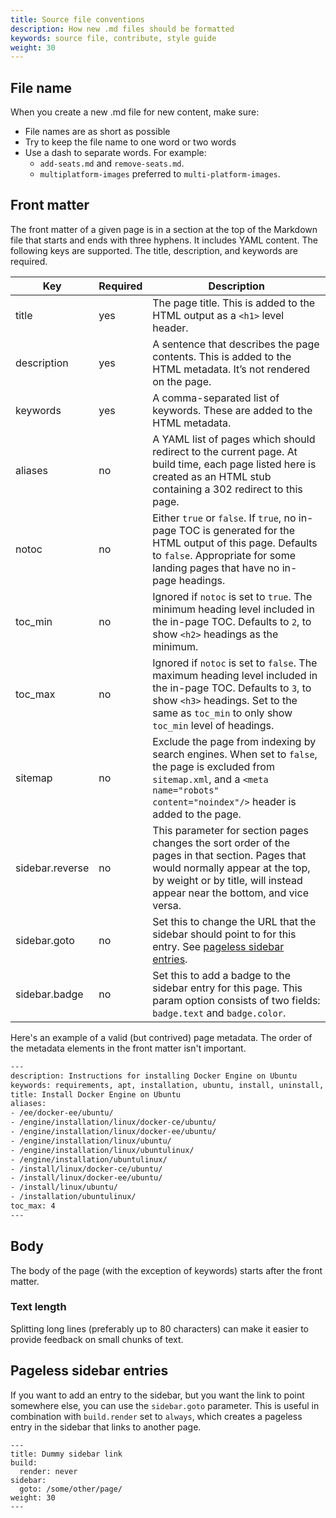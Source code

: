 ```yaml
---
title: Source file conventions
description: How new .md files should be formatted
keywords: source file, contribute, style guide
weight: 30
---
```


## File name

When you create a new .md file for new content, make sure: 
- File names are as short as possible
- Try to keep the file name to one word or two words
- Use a dash to separate words. For example:
  - `add-seats.md`  and `remove-seats.md`.
  - `multiplatform-images` preferred to `multi-platform-images`.

## Front matter

The front matter of a given page is in a section at the top of the Markdown
file that starts and ends with three hyphens. It includes YAML content. The
following keys are supported. The title, description, and keywords are required.

| Key             | Required | Description                                                                                                                                                                                                    |
|-----------------|----------|----------------------------------------------------------------------------------------------------------------------------------------------------------------------------------------------------------------|
| title           | yes      | The page title. This is added to the HTML output as a `<h1>` level header.                                                                                                                                     |
| description     | yes      | A sentence that describes the page contents. This is added to the HTML metadata. It’s not rendered on the page.                                                                                                |
| keywords        | yes      | A comma-separated list of keywords. These are added to the HTML metadata.                                                                                                                                      |
| aliases         | no       | A YAML list of pages which should redirect to the current page. At build time, each page listed here is created as an HTML stub containing a 302 redirect to this page.                                        |
| notoc           | no       | Either `true` or `false`. If `true`, no in-page TOC is generated for the HTML output of this page. Defaults to `false`. Appropriate for some landing pages that have no in-page headings.                      |
| toc_min         | no       | Ignored if `notoc` is set to `true`. The minimum heading level included in the in-page TOC. Defaults to `2`, to show `<h2>` headings as the minimum.                                                           |
| toc_max         | no       | Ignored if `notoc` is set to `false`. The maximum heading level included in the in-page TOC. Defaults to `3`, to show `<h3>` headings. Set to the same as `toc_min` to only show `toc_min` level of headings.  |
| sitemap         | no       | Exclude the page from indexing by search engines. When set to `false`, the page is excluded from `sitemap.xml`, and a `<meta name="robots" content="noindex"/>` header is added to the page.                   |
| sidebar.reverse | no       | This parameter for section pages changes the sort order of the pages in that section. Pages that would normally appear at the top, by weight or by title, will instead appear near the bottom, and vice versa. |
| sidebar.goto    | no       | Set this to change the URL that the sidebar should point to for this entry. See [pageless sidebar entries](#pageless-sidebar-entries).                                                                         |
| sidebar.badge   | no       | Set this to add a badge to the sidebar entry for this page. This param option consists of two fields: `badge.text` and `badge.color`.                                                                          |

Here's an example of a valid (but contrived) page metadata. The order of
the metadata elements in the front matter isn't important.

```txt
---
description: Instructions for installing Docker Engine on Ubuntu
keywords: requirements, apt, installation, ubuntu, install, uninstall, upgrade, update
title: Install Docker Engine on Ubuntu
aliases:
- /ee/docker-ee/ubuntu/
- /engine/installation/linux/docker-ce/ubuntu/
- /engine/installation/linux/docker-ee/ubuntu/
- /engine/installation/linux/ubuntu/
- /engine/installation/linux/ubuntulinux/
- /engine/installation/ubuntulinux/
- /install/linux/docker-ce/ubuntu/
- /install/linux/docker-ee/ubuntu/
- /install/linux/ubuntu/
- /installation/ubuntulinux/
toc_max: 4
---
```

## Body

The body of the page (with the exception of keywords) starts after the front matter.

### Text length

Splitting long lines (preferably up to 80 characters) can make it easier to provide feedback on small chunks of text.

## Pageless sidebar entries

If you want to add an entry to the sidebar, but you want the link to point somewhere else, you can use the `sidebar.goto` parameter.
This is useful in combination with `build.render` set to `always`, which creates a pageless entry in the sidebar that links to another page.

```text
---
title: Dummy sidebar link
build:
  render: never
sidebar:
  goto: /some/other/page/
weight: 30
---
```
